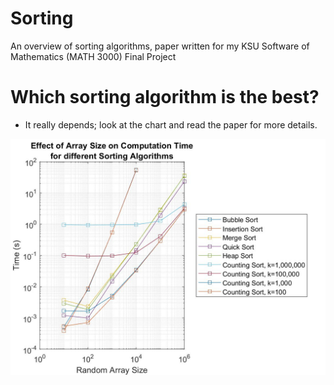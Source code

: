 # Sorting
An overview of sorting algorithms, paper written for my KSU Software of Mathematics (MATH 3000) Final Project

# Which sorting algorithm is the best?
* It really depends; look at the chart and read the paper for more details.

![sorting_algorithms_timed](https://github.com/alecGraves/sorting/raw/master/tex/SortTimes.jpg)
